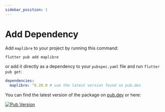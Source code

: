 ```yaml
---
sidebar_position: 1
---
```


# Add Dependency

Add `maplibre` to your project by running this command:

```bash
flutter pub add maplibre
```

or add it directly as a dependency to your `pubspec.yaml` file and run 
`flutter pub get`:

```yaml title="pubspec.yaml"
dependencies:
  maplibre: ^0.20.0 # use the latest version found on pub.dev
```

You can find the latest version of the package on
[pub.dev](https://pub.dev/packages/maplibre) or here:

[![Pub Version](https://img.shields.io/pub/v/maplibre)](https://pub.dev/packages/maplibre)
